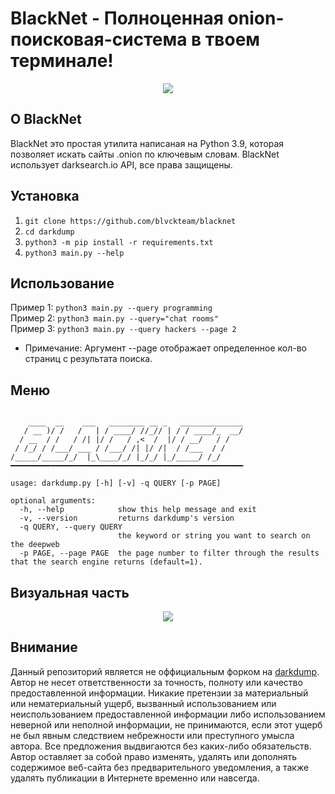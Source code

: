 # BlackNet - Полноценная onion-поисковая-система в твоем терминале!
<p align="center">
  <img src="https://github.com/blvckteam/blacknet/blob/main/imgs/logo.png?raw=true">
</p>

## О BlackNet
BlackNet это простая утилита написаная на Python 3.9, которая позволяет искать сайты .onion по ключевым словам. BlackNet использует darksearch.io API, все права защищены.
## Установка
1) ``git clone https://github.com/blvckteam/blacknet``<br/>
2) ``cd darkdump``<br/>
3) ``python3 -m pip install -r requirements.txt``<br/>
4) ``python3 main.py --help``<br/>
## Использование 
Пример 1: ``python3 main.py --query programming``<br/>
Пример 2: ``python3 main.py --query="chat rooms"``<br/>
Пример 3: ``python3 main.py --query hackers --page 2``<br/>
 - Примечаниe: Аргумент --page отображает определенное кол-во страниц с результата поиска.<br/>
## Меню
```

    ____  __    ___   ________ __ _   ______________
   / __ )/ /   /   | / ____/ //_// | / / ____/_  __/
  / __  / /   / /| |/ /   / ,<  /  |/ / __/   / /   
 / /_/ / /___/ ___ / /___/ /| |/ /|  / /___  / /    
/_____/_____/_/  |_\____/_/ |_/_/ |_/_____/ /_/     
━━━━━━━━━━━━━━━━━━━━━━━━━━━━━━━━━━━━━━━━━━━━━━━━━━━━

usage: darkdump.py [-h] [-v] -q QUERY [-p PAGE]

optional arguments:
  -h, --help            show this help message and exit
  -v, --version         returns darkdump's version
  -q QUERY, --query QUERY
                        the keyword or string you want to search on the deepweb
  -p PAGE, --page PAGE  the page number to filter through the results that the search engine returns (default=1).

```
## Визуальная часть
<p align="center">
  <img src="https://github.com/blvckteam/blacknet/blob/main/imgs/blacknet_ex.png?raw=true">
</p>

## Внимание
Данный репозиторий является не оффициальным форком на [darkdump](https://github.com/josh0xA/darkdump). Автор не несет ответственности за точность, полноту или качество предоставленной информации. Никакие претензии за материальный или нематериальный ущерб, вызванный использованием или неиспользованием предоставленной информации либо использованием неверной или неполной информации, не принимаются, если этот ущерб не был явным следствием небрежности или преступного умысла автора. Все предложения выдвигаются без каких-либо обязательств. Автор оставляет за собой право изменять, удалять или дополнять содержимое веб-сайта без предварительного уведомления, а также удалять публикации в Интернете временно или навсегда.
